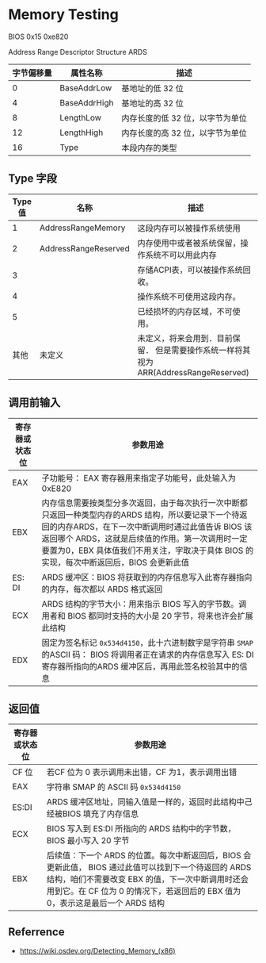 # Memory Testing

BIOS 0x15 0xe820

Address Range Descriptor Structure ARDS

| 字节偏移量 | 属性名称     | 描述                             |
| ---------- | ------------ | -------------------------------- |
| 0          | BaseAddrLow  | 基地址的低 32 位                 |
| 4          | BaseAddrHigh | 基地址的高 32 位                 |
| 8          | LengthLow    | 内存长度的低 32 位，以字节为单位 |
| 12         | LengthHigh   | 内存长度的高 32 位，以字节为单位 |
| 16         | Type         | 本段内存的类型                   |

## Type 字段

| Type 值 | 名称                 | 描述                                                                                 |
| ------- | -------------------- | ------------------------------------------------------------------------------------ |
| 1       | AddressRangeMemory   | 这段内存可以被操作系统使用                                                           |
| 2       | AddressRangeReserved | 内存使用中或者被系统保留，操作系统不可以用此内存                                     |
| 3       |                      | 存储ACPI表，可以被操作系统回收。|
| 4       |                      | 操作系统不可使用这段内存。|
| 5       |                      | 已经损坏的内存区域，不可使用。|
| 其他    | 未定义               | 未定义，将来会用到．目前保留． 但是需要操作系统一样将其视为ARR(AddressRangeReserved) |


## 调用前输入

| 寄存器或状态位 | 参数用途                                                                                                                                                                                                                                                                                                 |
| -------------- | -------------------------------------------------------------------------------------------------------------------------------------------------------------------------------------------------------------------------------------------------------------------------------------------------------- |
| EAX            | 子功能号： EAX 寄存器用来指定子功能号，此处输入为 0xE820                                                                                                                                                                                                                                                 |
| EBX            | 内存信息需要按类型分多次返回，由于每次执行一次中断都只返回一种类型内存的ARDS 结构，所以要记录下一个待返回的内存ARDS，在下一次中断调用时通过此值告诉 BIOS 该返回哪个 ARDS，这就是后续值的作用。第一次调用时一定要置为0，EBX 具体值我们不用关注，字取决于具体 BIOS 的实现，每次中断返回后，BIOS 会更新此值 |
| ES: DI         | ARDS 缓冲区：BIOS 将获取到的内存信息写入此寄存器指向的内存，每次都以 ARDS 格式返回                                                                                                                                                                                                                       |
| ECX            | ARDS 结构的字节大小：用来指示 BIOS 写入的字节数。调用者和 BIOS 都同时支持的大小是 20 字节，将来也许会扩展此结构                                                                                                                                                                                          |
| EDX            | 固定为签名标记 `0x534d4150`，此十六进制数字是字符串 `SMAP` 的ASCII 码： BIOS 将调用者正在请求的内存信息写入 ES: DI 寄存器所指向的ARDS 缓冲区后，再用此签名校验其中的信息                                                                                                                                 |

## 返回值

| 寄存器或状态位 | 参数用途                                                                                                                                                                                                                                   |
| -------------- | ------------------------------------------------------------------------------------------------------------------------------------------------------------------------------------------------------------------------------------------ |
| CF 位          | 若CF 位为 0 表示调用未出错，CF 为1，表示调用出错                                                                                                                                                                                           |
| EAX            | 字符串 SMAP 的 ASCII 码 `0x534d4150`                                                                                                                                                                                                       |
| ES:DI          | ARDS 缓冲区地址，同输入值是一样的，返回时此结构中己经被BIOS 填充了内存信息                                                                                                                                                                 |
| ECX            | BIOS 写入到 ES:DI 所指向的 ARDS 结构中的字节数，BIOS 最小写入 20 字节                                                                                                                                                                      |
| EBX            | 后续值：下一个 ARDS 的位置。每次中断返回后，BIOS 会更新此值， BIOS 通过此值可以找到下一个待返回的 ARDS 结构，咱们不需要改变 EBX 的值，下一次中断调用时还会用到它。在 CF 位为 0 的情况下，若返回后的 EBX 值为 0，表示这是最后一个 ARDS 结构 |

## Referrence

- <https://wiki.osdev.org/Detecting_Memory_(x86)>